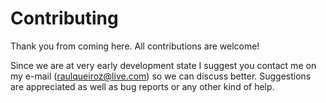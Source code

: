 # Contributing
Thank you from coming here. All contributions are welcome!

Since we are at very early development state I suggest you contact me on my e-mail (raulqueiroz@live.com) so we can discuss better. Suggestions are appreciated as well as bug reports or any other kind of help.
